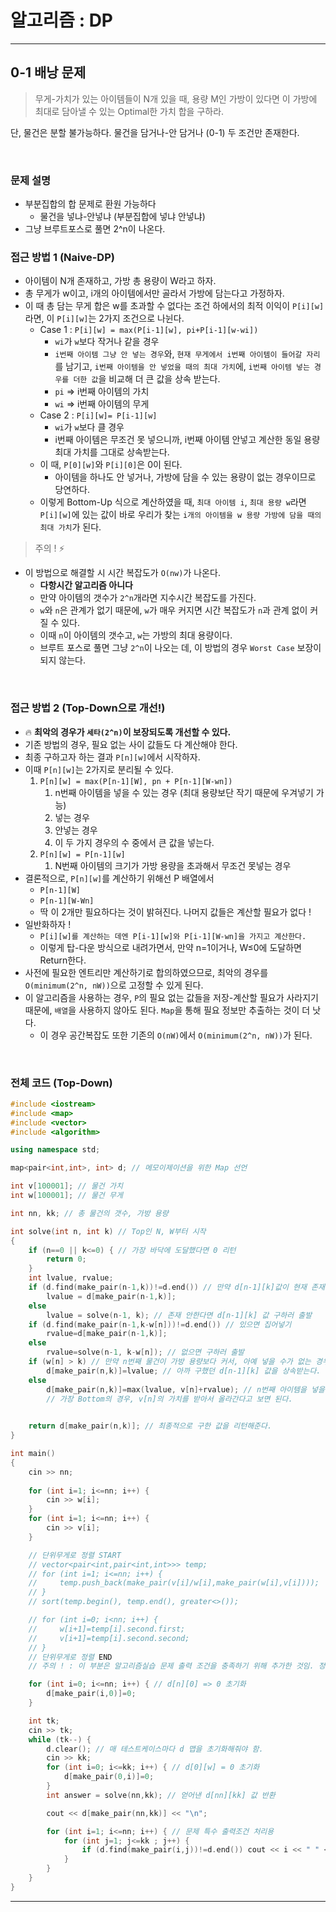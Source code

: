 # 알고리즘 : DP

---

## 0-1 배낭 문제

> 무게-가치가 있는 아이템들이 N개 있을 때, 용량 M인 가방이 있다면 이 가방에 최대로 담아낼 수 있는 Optimal한 가치 합을 구하라.

단, 물건은 분할 불가능하다. 물건을 담거나-안 담거나 (0-1) 두 조건만 존재한다.
> 

<br>

### 문제 설명

- 부분집합의 합 문제로 환원 가능하다
    - 물건을 넣냐-안넣냐 (부분집합에 넣냐 안넣냐)
- 그냥 브루트포스로 풀면 2^n이 나온다.

### 접근 방법 1 (Naive-DP)

- 아이템이 N개 존재하고, 가방 총 용량이 W라고 하자.
- 총 무게가 w이고, i개의 아이템에서만 골라서 가방에 담는다고 가정하자.
- 이 때 총 담는 무게 합은 w를 초과할 수 없다는 조건 하에서의 최적 이익이 `P[i][w]`라면, 이 `P[i][w]`는 2가지 조건으로 나뉜다.
    - Case 1 : `P[i][w] = max(P[i-1][w], pi+P[i-1][w-wi])`
        - `wi`가 `w`보다 작거나 같을 경우
        - `i번째 아이템 그냥 안 넣는 경우`와, `현재 무게에서 i번째 아이템이 들어갈 자리`를 남기고, `i번째 아이템을 안 넣었을 때의 최대 가치`에, `i번째 아이템 넣는 경우를 더한 값`을 비교해 더 큰 값을 상속 받는다.
        - `pi` ⇒ i번째 아이템의 가치
        - `wi` ⇒ i번째 아이템의 무게
    - Case 2 : `P[i][w]= P[i-1][w]`
        - `wi`가 `w`보다 클 경우
        - i번째 아이템은 무조건 못 넣으니까, i번째 아이템 안넣고 계산한 동일 용량 최대 가치를 그대로 상속받는다.
    - 이 때, `P[0][w]`와 `P[i][0]`은 0이 된다.
        - 아이템을 하나도 안 넣거나, 가방에 담을 수 있는 용량이 없는 경우이므로 당연하다.
    - 이렇게 Bottom-Up 식으로 계산하였을 때, `최대 아이템 i`, `최대 용량 w`라면 `P[i][w]`에 있는 값이 바로 우리가 찾는 `i개의 아이템을 w 용량 가방에 담을 때의 최대 가치`가 된다.

> 주의 ! ⚡
> 
- 이 방법으로 해결할 시 시간 복잡도가 `O(nw)`가 나온다.
    - **다항시간 알고리즘 아니다**
    - 만약 아이템의 갯수가 `2^n`개라면 지수시간 복잡도를 가진다.
    - `w`와 `n`은 관계가 없기 때문에, `w`가 매우 커지면 시간 복잡도가 `n`과 관계 없이 커질 수 있다.
    - 이때 `n`이 아이템의 갯수고, `w`는 가방의 최대 용량이다.
    - 브루트 포스로 풀면 그냥 `2^n`이 나오는 데, 이 방법의 경우 `Worst Case` 보장이 되지 않는다.

<br>

### 접근 방법 2 (Top-Down으로 개선!)

- 🔥 **최악의 경우가 `세타(2^n)`이 보장되도록 개선할 수 있다.**
- 기존 방법의 경우, 필요 없는 사이 값들도 다 계산해야 한다.
- 최종 구하고자 하는 결과 `P[n][w]`에서 시작하자.
- 이때 `P[n][w]`는 2가지로 분리될 수 있다.
    1. `P[n][w] = max(P[n-1][W], pn + P[n-1][W-wn])`
        1. n번째 아이템을 넣을 수 있는 경우 (최대 용량보단 작기 때문에 우겨넣기 가능)
        2. 넣는 경우
        3. 안넣는 경우
        4. 이 두 가지 경우의 수 중에서 큰 값을 넣는다.
    2. `P[n][w] = P[n-1][w]` 
        1. N번째 아이템의 크기가 가방 용량을 초과해서 무조건 못넣는 경우
- 결론적으로, `P[n][w]`를 계산하기 위해선 P 배열에서
    - `P[n-1][W]`
    - `P[n-1][W-Wn]`
    - 딱 이 2개만 필요하다는 것이 밝혀진다. 나머지 값들은 계산할 필요가 없다 !
- 일반화하자 !
    - `P[i][w]를 계산하는 데엔 P[i-1][w]와 P[i-1][W-wn]을 가지고 계산한다.`
    - 이렇게 탑-다운 방식으로 내려가면서, 만약 n=1이거나, W≤0에 도달하면 Return한다.
- 사전에 필요한 엔트리만 계산하기로 합의하였으므로, 최악의 경우를 `O(minimum(2^n, nW))`으로 고정할 수 있게 된다.
- 이 알고리즘을 사용하는 경우, `P`의 필요 없는 값들을 저장-계산할 필요가 사라지기 때문에, `배열`을 사용하지 않아도 된다. `Map`을 통해 필요 정보만 추출하는 것이 더 낫다.
    - 이 경우 공간복잡도 또한 기존의 `O(nW)`에서 `O(minimum(2^n, nW))`가 된다.

<br>

### 전체 코드 (Top-Down)

```cpp
#include <iostream>
#include <map>
#include <vector>
#include <algorithm>

using namespace std;

map<pair<int,int>, int> d; // 메모이제이션을 위한 Map 선언

int v[100001]; // 물건 가치
int w[100001]; // 물건 무게

int nn, kk; // 총 물건의 갯수, 가방 용량

int solve(int n, int k) // Top인 N, W부터 시작
{
    if (n==0 || k<=0) { // 가장 바닥에 도달했다면 0 리턴
        return 0;
    }
    int lvalue, rvalue;
    if (d.find(make_pair(n-1,k))!=d.end()) // 만약 d[n-1][k]값이 현재 존재한다면 집어넣기
        lvalue = d[make_pair(n-1,k)];
    else
        lvalue = solve(n-1, k); // 존재 안한다면 d[n-1][k] 값 구하러 출발
    if (d.find(make_pair(n-1,k-w[n]))!=d.end()) // 있으면 집어넣기
        rvalue=d[make_pair(n-1,k)];
    else
        rvalue=solve(n-1, k-w[n]); // 없으면 구하러 출발
    if (w[n] > k) // 만약 n번째 물건이 가방 용량보다 커서, 아예 넣을 수가 없는 경우
        d[make_pair(n,k)]=lvalue; // 아까 구했던 d[n-1][k] 값을 상속받는다. (n번째 아이템 안넣는 경우의 최대 이득)
    else
        d[make_pair(n,k)]=max(lvalue, v[n]+rvalue); // n번째 아이템을 넣을 수 있는 경우, n번째 아이템 넣을때의 최대 이득, 혹은 n번째 아이템 안넣을 때의 최대 용량 중 더 큰 값을 상속받는다. 
        // 가장 Bottom의 경우, v[n]의 가치를 받아서 올라간다고 보면 된다. 

    
    return d[make_pair(n,k)]; // 최종적으로 구한 값을 리턴해준다. 
}

int main()
{
    cin >> nn;
    
    for (int i=1; i<=nn; i++) {
        cin >> w[i];
    }
    for (int i=1; i<=nn; i++) {
        cin >> v[i];
    }

    // 단위무게로 정렬 START
    // vector<pair<int,pair<int,int>>> temp; 
    // for (int i=1; i<=nn; i++) {
    //     temp.push_back(make_pair(v[i]/w[i],make_pair(w[i],v[i])));
    // }
    // sort(temp.begin(), temp.end(), greater<>());

    // for (int i=0; i<nn; i++) {
    //     w[i+1]=temp[i].second.first;
    //     v[i+1]=temp[i].second.second;
    // }
    // 단위무게로 정렬 END
    // 주의 ! : 이 부분은 알고리즘실습 문제 출력 조건을 충족하기 위해 추가한 것임. 정렬 안해도 정상 동작할 것임.

    for (int i=0; i<=nn; i++) { // d[n][0] => 0 초기화
        d[make_pair(i,0)]=0;
    }

    int tk;
    cin >> tk;
    while (tk--) {
        d.clear(); // 매 테스트케이스마다 d 맵을 초기화해줘야 함.
        cin >> kk;
        for (int i=0; i<=kk; i++) { // d[0][w] = 0 초기화
            d[make_pair(0,i)]=0;
        }
        int answer = solve(nn,kk); // 얻어낸 d[nn][kk] 값 반환

        cout << d[make_pair(nn,kk)] << "\n";

        for (int i=1; i<=nn; i++) { // 문제 특수 출력조건 처리용
            for (int j=1; j<=kk ; j++) {
                if (d.find(make_pair(i,j))!=d.end()) cout << i << " " << j << " " << d[make_pair(i,j)] << "\n";
            }
        }
    }
}
```

---
